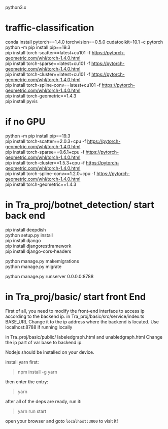 python3.x

# traffic-classification
conda install pytorch==1.4.0 torchvision==0.5.0 cudatoolkit=10.1 -c pytorch
</br>
python -m pip install pip==19.3</br>
pip install torch-scatter==latest+cu101 -f https://pytorch-geometric.com/whl/torch-1.4.0.html</br>
pip install torch-sparse==latest+cu101 -f https://pytorch-geometric.com/whl/torch-1.4.0.html</br>
pip install torch-cluster==latest+cu101 -f https://pytorch-geometric.com/whl/torch-1.4.0.html</br>
pip install torch-spline-conv==latest+cu101 -f https://pytorch-geometric.com/whl/torch-1.4.0.html</br>
pip install torch-geometric==1.4.3</br>
pip install pyvis</br>  

# if no GPU

python -m pip install pip==19.3</br>
pip install torch-scatter==2.0.3+cpu -f https://pytorch-geometric.com/whl/torch-1.4.0.html</br>
pip install torch-sparse==0.6.1+cpu -f https://pytorch-geometric.com/whl/torch-1.4.0.html</br>
pip install torch-cluster==1.5.3+cpu -f https://pytorch-geometric.com/whl/torch-1.4.0.html</br>
pip install torch-spline-conv==1.2.0+cpu -f https://pytorch-geometric.com/whl/torch-1.4.0.html</br>
pip install torch-geometric==1.4.3</br>



# in Tra_proj/botnet_detection/  start back end
pip install deepdish </br>
python setup.py install</br>
pip install django</br>
pip install djangorestframework</br>
pip install django-cors-headers</br>


python manage.py makemigrations</br>
python manage.py migrate</br>


python manage.py runserver 0.0.0.0:8788</br>


# in  Tra_proj/basic/ start front End
First of all, you need to modify the front-end interface to access ip according to the backend ip.
in Tra_proj/basic/src/service/index.ts  BASE_URL Change it to the ip address where the backend is located. Use localhost:8788 if running locally

in Tra_proj/basic/public/    labeledgraph.html and  unabledgraph.html Change the ip part of var base to backend ip.


Nodejs should be installed on your device.

install yarn first:

> npm install -g yarn

then enter the entry:

> yarn

after all of the deps are ready, run it:

> yarn run start

open your browser and goto `localhost:3000` to visit it!

